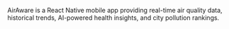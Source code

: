 AirAware is a React Native mobile app providing real-time air quality data, historical trends, AI-powered health insights, and city pollution rankings.
